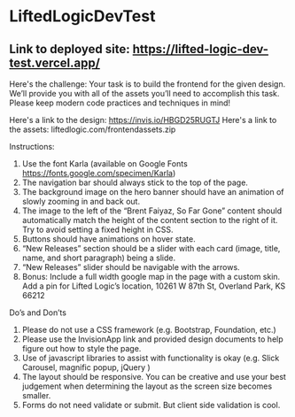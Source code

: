 # LiftedLogicDevTest

## Link to deployed site: https://lifted-logic-dev-test.vercel.app/

Here's the challenge:
Your task is to build the frontend for the given design. We’ll provide you with all of the assets you’ll need to accomplish this task. Please keep modern code practices and techniques in mind!

Here's a link to the design:​ https://invis.io/HBGD25RUGTJ
Here's a link to the assets: liftedlogic.com/frontendassets.zip

Instructions:
1. Use the font Karla (available on Google Fonts https://fonts.google.com/specimen/Karla)
2. The navigation bar should always stick to the top of the page.
3. The background image on the hero banner should have an animation of slowly zooming in and back out.
4. The image to the left of the “Brent Faiyaz, So Far Gone” content should automatically match the height of the content section to the right of it. Try to avoid setting a fixed height in CSS.
5. Buttons should have animations on hover state.
6. “New Releases” section should be a slider with each card (image, title, name, and short paragraph) being a slide.
7. “New Releases” slider should be navigable with the arrows.
8. Bonus: Include a full width google map in the page with a custom skin. Add a pin for Lifted Logic’s location, 10261 W 87th St, Overland Park, KS 66212

Do’s and Don’ts
1. Please do not use a CSS framework (e.g. Bootstrap, Foundation, etc.)
2. Please use the InvisionApp link and provided design documents to help figure out how to style the page.
3. Use of javascript libraries to assist with functionality is okay (e.g. Slick Carousel, magnific popup, jQuery )
4. The layout should be responsive. You can be creative and use your best judgement when determining the layout as the screen size becomes smaller.
5. Forms do not need validate or submit. But client side validation is cool.
